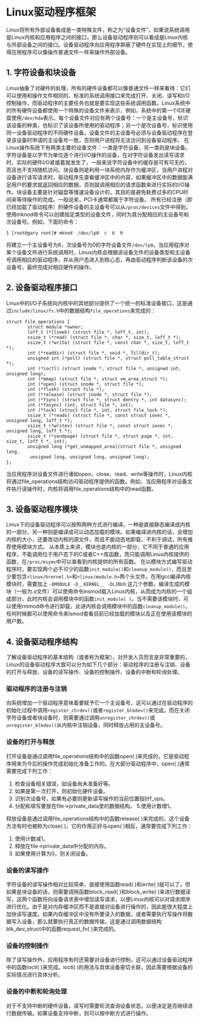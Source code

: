 # Linux驱动程序框架

Linux将所有外部设备看成是一类特殊文件，称之为“设备文件”，如果说系统调用是Linux内核和应用程序之间的接口，那么设备驱动程序则可以看成是Linux内核与外部设备之间的接口。设备驱动程序向应用程序屏蔽了硬件在实现上的细节，使得应用程序可以像操作普通文件一样来操作外部设备。
## 1. 字符设备和块设备
Linux抽象了对硬件的处理，所有的硬件设备都可以像普通文件一样来看待：它们可以使用和操作文件相同的、标准的系统调用接口来完成打开、关闭、读写和I/O控制操作，而驱动程序的主要任务也就是要实现这些系统调用函数。Linux系统中的所有硬件设备都使用一个特殊的设备文件来表示，例如，系统中的第一个IDE硬盘使用`/dev/hda`表示。每个设备文件对应有两个设备号：一个是主设备号，标识该设备的种类，也标识了该设备所使用的驱动程序；另一个是次设备号，标识使用同一设备驱动程序的不同硬件设备。设备文件的主设备号必须与设备驱动程序在登录该设备时申请的主设备号一致，否则用户进程将无法访问到设备驱动程序。
在Linux操作系统下有两类主要的设备文件：一类是字符设备，另一类则是块设备。字符设备是以字节为单位逐个进行I/O操作的设备，在对字符设备发出读写请求时，实际的硬件I/O紧接着就发生了，一般来说字符设备中的缓存是可有可无的，而且也不支持随机访问。块设备则是利用一块系统内存作为缓冲区，当用户进程对设备进行读写请求时，驱动程序先查看缓冲区中的内容，如果缓冲区中的数据能满足用户的要求就返回相应的数据，否则就调用相应的请求函数来进行实际的I/O操作。块设备主要是针对磁盘等慢速设备设计的，其目的是避免耗费过多的CPU时间来等待操作的完成。一般说来，PCI卡通常都属于字符设备。
所有已经注册（即已经加载了驱动程序）的硬件设备的主设备号可以从`/proc/devices`文件中得到。使用mknod命令可以创建指定类型的设备文件，同时为其分配相应的主设备号和次设备号。例如，下面的命令：
```
1 [root@gary root]# mknod  /dev/lp0  c  6  0
```
将建立一个主设备号为6，次设备号为0的字符设备文件`/dev/lp0`。当应用程序对某个设备文件进行系统调用时，Linux内核会根据该设备文件的设备类型和主设备号调用相应的驱动程序，并从用户态进入到核心态，再由驱动程序判断该设备的次设备号，最终完成对相应硬件的操作。
## 2. 设备驱动程序接口
Linux中的I/O子系统向内核中的其他部分提供了一个统一的标准设备接口，这是通过`include/linux/fs.h`中的数据结构`file_operations`来完成的：
```
struct file_operations {
        struct module *owner;
        loff_t (*llseek) (struct file *, loff_t, int);
        ssize_t (*read) (struct file *, char *, size_t, loff_t *);
        ssize_t (*write) (struct file *, const char *, size_t, loff_t *);
        int (*readdir) (struct file *, void *, filldir_t);
        unsigned int (*poll) (struct file *, struct poll_table_struct *);
        int (*ioctl) (struct inode *, struct file *, unsigned int, unsigned long);
        int (*mmap) (struct file *, struct vm_area_struct *);
        int (*open) (struct inode *, struct file *);
        int (*flush) (struct file *);
        int (*release) (struct inode *, struct file *);
        int (*fsync) (struct file *, struct dentry *, int datasync);
        int (*fasync) (int, struct file *, int);
        int (*lock) (struct file *, int, struct file_lock *);
        ssize_t (*readv) (struct file *, const struct iovec *, unsigned long, loff_t *);
        ssize_t (*writev) (struct file *, const struct iovec *, unsigned long, loff_t *);
        ssize_t (*sendpage) (struct file *, struct page *, int, size_t, loff_t *, int);
        unsigned long (*get_unmapped_area)(struct file *, unsigned long, 
         unsigned long, unsigned long, unsigned long);
};
```
当应用程序对设备文件进行诸如open、close、read、write等操作时，Linux内核将通过file_operations结构访问驱动程序提供的函数。例如，当应用程序对设备文件执行读操作时，内核将调用file_operations结构中的read函数。
## 3. 设备驱动程序模块
Linux下的设备驱动程序可以按照两种方式进行编译，一种是直接静态编译成内核的一部分，另一种则是编译成可以动态加载的模块。如果编译进内核的话，会增加内核的大小，还要改动内核的源文件，而且不能动态地卸载，不利于调试，所有推荐使用模块方式。
从本质上来讲，模块也是内核的一部分，它不同于普通的应用程序，不能调用位于用户态下的C或者C++库函数，而只能调用Linux内核提供的函数，在`/proc/ksyms`中可以查看到内核提供的所有函数。
在以模块方式编写驱动程序时，要实现两个必不可少的函数`init_module()`和`cleanup_module()`，而且至少要包含`<linux/krernel.h>`和`<linux/module.h>`两个头文件。在用gcc编译内核模块时，需要加上 `-DMODULE -D__KERNEL__ -DLINUX` 这几个参数，编译生成的模块（一般为.o文件）可以使用命令insmod载入Linux内核，从而成为内核的一个组成部分，此时内核会调用模块中的函数`init_module( )`。当不需要该模块时，可以使用rmmod命令进行卸载，此进内核会调用模块中的函数`cleanup_module()`。任何时候都可以使用命令来lsmod查看目前已经加载的模块以及正在使用该模块的用户数。
## 4. 设备驱动程序结构
了解设备驱动程序的基本结构（或者称为框架），对开发人员而言是非常重要的，Linux的设备驱动程序大致可以分为如下几个部分：驱动程序的注册与注销、设备的打开与释放、设备的读写操作、设备的控制操作、设备的中断和轮询处理。
### 驱动程序的注册与注销
向系统增加一个驱动程序意味着要赋予它一个主设备号，这可以通过在驱动程序的初始化过程中调用`register_chrdev()`或者`register_blkdev()`来完成。而在关闭字符设备或者块设备时，则需要通过调用`unregister_chrdev()`或`unregister_blkdev()`从内核中注销设备，同时释放占用的主设备号。
### 设备的打开与释放
打开设备是通过调用file_operations结构中的函数open( )来完成的，它是驱动程序用来为今后的操作完成初始化准备工作的。在大部分驱动程序中，open( )通常需要完成下列工作：
1. 检查设备相关错误，如设备尚未准备好等。
2. 如果是第一次打开，则初始化硬件设备。
3. 识别次设备号，如果有必要则更新读写操作的当前位置指针f_ops。
4. 分配和填写要放在file->private_data里的数据结构。
5.使用计数增1。

释放设备是通过调用file_operations结构中的函数release( )来完成的，这个设备方法有时也被称为close( )，它的作用正好与open( )相反，通常要完成下列工作：
1. 使用计数减1。
2. 释放在file->private_data中分配的内存。
3. 如果使用计算为0，则关闭设备。

### 设备的读写操作
字符设备的读写操作相对比较简单，直接使用函数read( )和write( )就可以了。但如果是块设备的话，则需要调用函数block_read( )和block_write( )来进行数据读写，这两个函数将向设备请求表中增加读写请求，以便Linux内核可以对请求顺序进行优化。由于是对内存缓冲区而不是直接对设备进行操作的，因此能很大程度上加快读写速度。如果内存缓冲区中没有所要读入的数据，或者需要执行写操作将数据写入设备，那么就要执行真正的数据传输，这是通过调用数据结构blk_dev_struct中的函数request_fn( )来完成的。
### 设备的控制操作
除了读写操作外，应用程序有时还需要对设备进行控制，这可以通过设备驱动程序中的函数ioctl( )来完成。ioctl( )的用法与具体设备密切关联，因此需要根据设备的实际情况进行具体分析。
### 设备的中断和轮询处理
对于不支持中断的硬件设备，读写时需要轮流查询设备状态，以便决定是否继续进行数据传输。如果设备支持中断，则可以按中断方式进行操作。